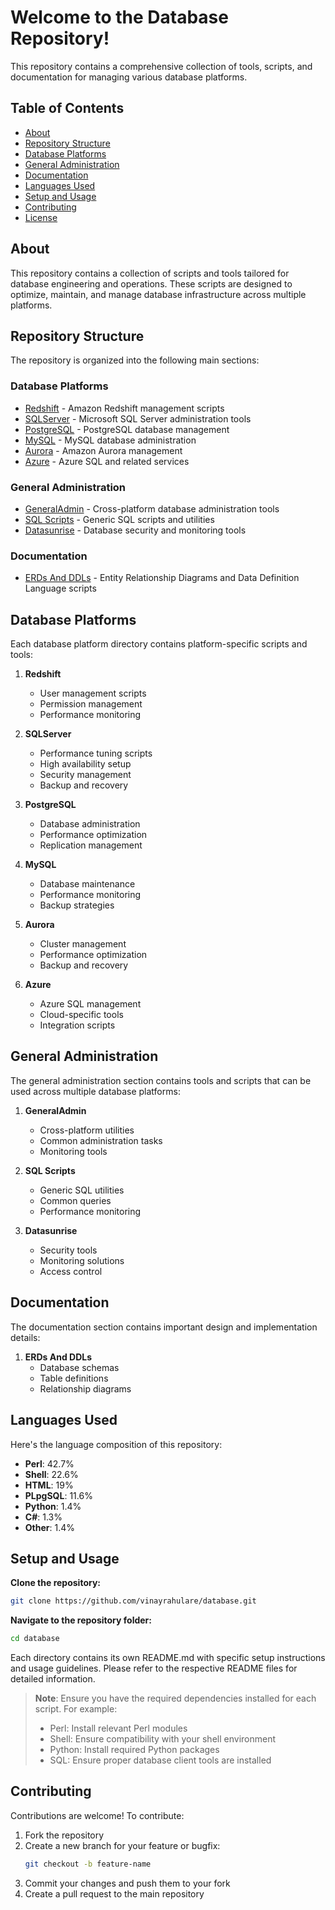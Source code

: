 # Welcome to the Database Repository!

This repository contains a comprehensive collection of tools, scripts, and documentation for managing various database platforms.

## Table of Contents
- [About](#about)
- [Repository Structure](#repository-structure)
- [Database Platforms](#database-platforms)
- [General Administration](#general-administration)
- [Documentation](#documentation)
- [Languages Used](#languages-used)
- [Setup and Usage](#setup-and-usage)
- [Contributing](#contributing)
- [License](#license)

## About

This repository contains a collection of scripts and tools tailored for database engineering and operations. These scripts are designed to optimize, maintain, and manage database infrastructure across multiple platforms.

## Repository Structure

The repository is organized into the following main sections:

### Database Platforms
- [Redshift](./Redshift/README.md) - Amazon Redshift management scripts
- [SQLServer](./SQLServer/README.md) - Microsoft SQL Server administration tools
- [PostgreSQL](./PostgreSQL/README.md) - PostgreSQL database management
- [MySQL](./MySQL/README.md) - MySQL database administration
- [Aurora](./Aurora/README.md) - Amazon Aurora management
- [Azure](./Azure/README.md) - Azure SQL and related services

### General Administration
- [GeneralAdmin](./GeneralAdmin/README.md) - Cross-platform database administration tools
- [SQL Scripts](./SQL%20Scripts/README.md) - Generic SQL scripts and utilities
- [Datasunrise](./Datasunrise/README.md) - Database security and monitoring tools

### Documentation
- [ERDs And DDLs](./ERDs%20And%20DDLs/README.md) - Entity Relationship Diagrams and Data Definition Language scripts

## Database Platforms

Each database platform directory contains platform-specific scripts and tools:

1. **Redshift**
   - User management scripts
   - Permission management
   - Performance monitoring

2. **SQLServer**
   - Performance tuning scripts
   - High availability setup
   - Security management
   - Backup and recovery

3. **PostgreSQL**
   - Database administration
   - Performance optimization
   - Replication management

4. **MySQL**
   - Database maintenance
   - Performance monitoring
   - Backup strategies

5. **Aurora**
   - Cluster management
   - Performance optimization
   - Backup and recovery

6. **Azure**
   - Azure SQL management
   - Cloud-specific tools
   - Integration scripts

## General Administration

The general administration section contains tools and scripts that can be used across multiple database platforms:

1. **GeneralAdmin**
   - Cross-platform utilities
   - Common administration tasks
   - Monitoring tools

2. **SQL Scripts**
   - Generic SQL utilities
   - Common queries
   - Performance monitoring

3. **Datasunrise**
   - Security tools
   - Monitoring solutions
   - Access control

## Documentation

The documentation section contains important design and implementation details:

1. **ERDs And DDLs**
   - Database schemas
   - Table definitions
   - Relationship diagrams

## Languages Used

Here's the language composition of this repository:

- **Perl**: 42.7%
- **Shell**: 22.6%
- **HTML**: 19%
- **PLpgSQL**: 11.6%
- **Python**: 1.4%
- **C#**: 1.3%
- **Other**: 1.4%

## Setup and Usage

**Clone the repository:**
```bash
git clone https://github.com/vinayrahulare/database.git
```

**Navigate to the repository folder:**
```bash
cd database
```

Each directory contains its own README.md with specific setup instructions and usage guidelines. Please refer to the respective README files for detailed information.

> **Note**: Ensure you have the required dependencies installed for each script. For example:
> - Perl: Install relevant Perl modules
> - Shell: Ensure compatibility with your shell environment
> - Python: Install required Python packages
> - SQL: Ensure proper database client tools are installed

## Contributing

Contributions are welcome! To contribute:

1. Fork the repository
2. Create a new branch for your feature or bugfix:
   ```bash
   git checkout -b feature-name
   ```
3. Commit your changes and push them to your fork
4. Create a pull request to the main repository
